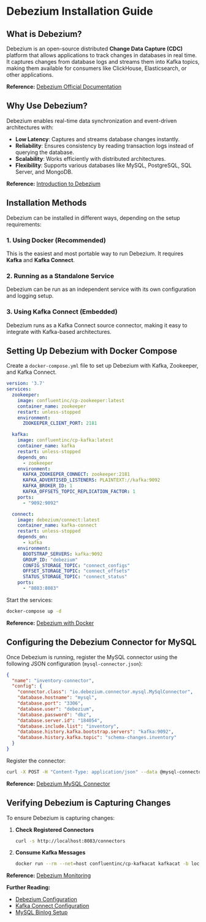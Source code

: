 # Debezium Installation Guide

## What is Debezium?
Debezium is an open-source distributed **Change Data Capture (CDC)** platform that allows applications to track changes in databases in real time. It captures changes from database logs and streams them into Kafka topics, making them available for consumers like ClickHouse, Elasticsearch, or other applications.

**Reference:** [Debezium Official Documentation](https://debezium.io/documentation/reference/3.1/)

## Why Use Debezium?
Debezium enables real-time data synchronization and event-driven architectures with:
- **Low Latency**: Captures and streams database changes instantly.
- **Reliability**: Ensures consistency by reading transaction logs instead of querying the database.
- **Scalability**: Works efficiently with distributed architectures.
- **Flexibility**: Supports various databases like MySQL, PostgreSQL, SQL Server, and MongoDB.

**Reference:** [Introduction to Debezium](https://debezium.io/documentation/reference/3.1/introduction.html)

## Installation Methods
Debezium can be installed in different ways, depending on the setup requirements:

### 1. Using Docker (Recommended)
This is the easiest and most portable way to run Debezium. It requires **Kafka** and **Kafka Connect**.

### 2. Running as a Standalone Service
Debezium can be run as an independent service with its own configuration and logging setup.

### 3. Using Kafka Connect (Embedded)
Debezium runs as a Kafka Connect source connector, making it easy to integrate with Kafka-based architectures.

## Setting Up Debezium with Docker Compose
Create a `docker-compose.yml` file to set up Debezium with Kafka, Zookeeper, and Kafka Connect.

```yaml
version: '3.7'
services:
  zookeeper:
    image: confluentinc/cp-zookeeper:latest
    container_name: zookeeper
    restart: unless-stopped
    environment:
      ZOOKEEPER_CLIENT_PORT: 2181

  kafka:
    image: confluentinc/cp-kafka:latest
    container_name: kafka
    restart: unless-stopped
    depends_on:
      - zookeeper
    environment:
      KAFKA_ZOOKEEPER_CONNECT: zookeeper:2181
      KAFKA_ADVERTISED_LISTENERS: PLAINTEXT://kafka:9092
      KAFKA_BROKER_ID: 1
      KAFKA_OFFSETS_TOPIC_REPLICATION_FACTOR: 1
    ports:
      - "9092:9092"

  connect:
    image: debezium/connect:latest
    container_name: kafka-connect
    restart: unless-stopped
    depends_on:
      - kafka
    environment:
      BOOTSTRAP_SERVERS: kafka:9092
      GROUP_ID: "debezium"
      CONFIG_STORAGE_TOPIC: "connect_configs"
      OFFSET_STORAGE_TOPIC: "connect_offsets"
      STATUS_STORAGE_TOPIC: "connect_status"
    ports:
      - "8083:8083"
```

Start the services:
```sh
docker-compose up -d
```

**Reference:** [Debezium with Docker](https://debezium.io/documentation/reference/3.1/operations/installation.html)

## Configuring the Debezium Connector for MySQL
Once Debezium is running, register the MySQL connector using the following JSON configuration (`mysql-connector.json`):

```json
{
  "name": "inventory-connector",
  "config": {
    "connector.class": "io.debezium.connector.mysql.MySqlConnector",
    "database.hostname": "mysql",
    "database.port": "3306",
    "database.user": "debezium",
    "database.password": "dbz",
    "database.server.id": "184054",
    "database.include.list": "inventory",
    "database.history.kafka.bootstrap.servers": "kafka:9092",
    "database.history.kafka.topic": "schema-changes.inventory"
  }
}
```

Register the connector:
```sh
curl -X POST -H "Content-Type: application/json" --data @mysql-connector.json http://localhost:8083/connectors
```

**Reference:** [Debezium MySQL Connector](https://debezium.io/documentation/reference/3.1/connectors/mysql.html)

## Verifying Debezium is Capturing Changes
To ensure Debezium is capturing changes:
1. **Check Registered Connectors**
   ```sh
   curl -s http://localhost:8083/connectors 
   ```
2. **Consume Kafka Messages**
   ```sh
   docker run --rm --net=host confluentinc/cp-kafkacat kafkacat -b localhost:9092 -t inventory -C -o beginning
   ```

**Reference:** [Debezium Monitoring](https://debezium.io/documentation/reference/3.1/operations/monitoring.html)

**Further Reading:**
- [Debezium Configuration](https://debezium.io/documentation/reference/3.1/configuration.html)
- [Kafka Connect Configuration](https://docs.confluent.io/platform/current/connect/index.html)
- [MySQL Binlog Setup](https://dev.mysql.com/doc/refman/8.0/en/binary-log.html)

